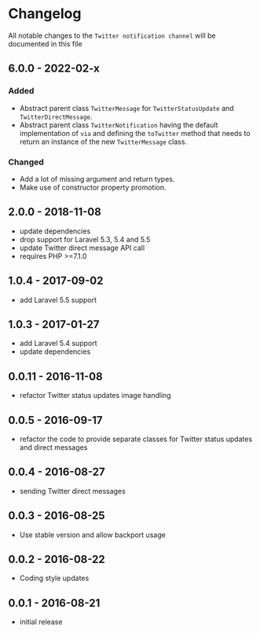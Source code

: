 # Changelog

All notable changes to the `Twitter notification channel` will be documented in this file

## 6.0.0 - 2022-02-x
### Added
- Abstract parent class `TwitterMessage` for
  `TwitterStatusUpdate` and `TwitterDirectMessage`.
- Abstract parent class `TwitterNotification` having
  the default implementation of `via` and defining 
  the `toTwitter` method that needs to return an
  instance of the new `TwitterMessage` class.

### Changed
- Add a lot of missing argument and return types.
- Make use of constructor property promotion.

## 2.0.0 - 2018-11-08

- update dependencies
- drop support for Laravel 5.3, 5.4 and 5.5
- update Twitter direct message API call
- requires PHP >=7.1.0

## 1.0.4 - 2017-09-02

- add Laravel 5.5 support

## 1.0.3 - 2017-01-27

- add Laravel 5.4 support
- update dependencies

## 0.0.11 - 2016-11-08

- refactor Twitter status updates image handling

## 0.0.5 - 2016-09-17

- refactor the code to provide separate classes for Twitter status updates and direct messages


## 0.0.4 - 2016-08-27

- sending Twitter direct messages

## 0.0.3 - 2016-08-25
- Use stable version and allow backport usage

## 0.0.2 - 2016-08-22

- Coding style updates

## 0.0.1 - 2016-08-21

- initial release
